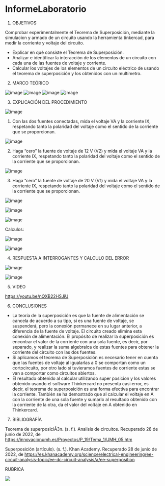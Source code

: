 # InformeLaboratorio


1. OBJETIVOS

Comprobar experimentalmente el Teorema de Superposición, mediante la simulacion y armado de un circuito usando la herramienta tinkercad, para medir la corriente y voltaje del circuito.

* Explicar en qué consiste el Teorema de Superposición.
* Analizar e identificar la interacción de los elementos de un circuito con cada una de las fuentes de voltaje y corriente.
* Calcular los voltajes de los elementos de un circuito eléctrico de usando el teorema de superposición y los obtenidos con un multímetro.

2. MARCO TEÓRICO 

![image](https://user-images.githubusercontent.com/105679480/176570800-0fa4cbb6-f333-473f-894c-76339f1597e2.png)
![image](https://user-images.githubusercontent.com/105679480/176570831-9ddd7ed7-e290-48ae-ad19-0921b70d3cd5.png)
![image](https://user-images.githubusercontent.com/105679480/176570875-88b59dd2-6060-4fd3-a84b-dbcddce4c64a.png)
![image](https://user-images.githubusercontent.com/105679480/176570911-af1deb51-0dec-46f0-ba6e-bcc99e448bc8.png)


3. EXPLICACIÓN DEL PROCEDIMIENTO

![image](https://user-images.githubusercontent.com/105570939/176661052-8b9495c1-aafc-49f1-99be-d7158d8d3c2d.png)

1. Con las dos fuentes conectadas, mida el voltaje VA y la corriente IX, respetando tanto la polaridad del voltaje como el sentido de la corriente que se proporcionan.

![image](https://user-images.githubusercontent.com/105570939/176664911-b0007268-ef01-4e7d-847e-bcb7831a595c.png)

2. Haga “cero” la fuente de voltaje de 12 V (V2) y mida el voltaje VA y la corriente IX, respetando tanto la polaridad del voltaje como el sentido de la corriente que se proporcionan.

![image](https://user-images.githubusercontent.com/105570939/176665110-cf964aec-7be6-43ca-8f61-a61159bdc365.png)

3. Haga “cero” la fuente de voltaje de 20 V (V1) y mida el voltaje VA y la corriente IX, respetando tanto la polaridad del voltaje como el sentido de la corriente que se proporcionan.

![image](https://user-images.githubusercontent.com/105570939/176665374-f771ab9d-36b5-4445-ada1-0365bd21c4aa.png)

![image](https://user-images.githubusercontent.com/105570939/176666396-d48b1963-c100-4ec1-95aa-5487eca9a5de.png)

![image](https://user-images.githubusercontent.com/105570939/176675552-84715e8c-5412-42fd-9020-dc393fb6dd52.png)


Calculos:

![image](https://user-images.githubusercontent.com/105570939/176669691-7df6d327-494a-43e3-a044-4f4c3bdd12e1.png)

![image](https://user-images.githubusercontent.com/105570939/176669917-1f872dd4-1452-46ff-9ebf-d4e50b1b3f67.png)

4. RESPUESTA A INTERROGANTES Y CALCULO DEL ERROR

![image](https://user-images.githubusercontent.com/105570939/176675834-6c980b64-8287-4cd4-ad2e-733b9001e41c.png)

![image](https://user-images.githubusercontent.com/105570939/176676594-32b96d02-b102-4653-9f77-931f2ac719c7.png)

5. VIDEO

https://youtu.be/nQXB22HSJiU

6. CONCLUSIONES

* La teoría de la superposición es que la fuente de alimentación se cancela de acuerdo a su tipo, si es una fuente de voltaje, se suspenderá, pero la conexión permanece en su lugar anterior, a diferencia de la fuente de voltaje. El circuito creado elimina esta conexión de alimentación. El propósito de realizar la superposición es encontrar el valor de la corriente con una sola fuente, es decir, por separado, y realizar la suma algebraica de estas fuentes para obtener la corriente del circuito con las dos fuentes.
* Si aplicamos el teorema de Superposición es necesario tener en cuenta que las fuentes de voltaje al igualarlas a 0 se comportan como un cortocircuito, por otro lado si tuvieramos fuentes de corriente estas se van a comportar como circuitos abiertos.
* El resultado obtenido al calcular utilizando super posicion y los valores obtenido usando el software Thinkercard no presenta casi error, es decir, el teorema de superposición es una forma efectiva para encontrar la corriente. También se ha demostrado que al calcular el voltaje en A con la corriente de una sola fuente y sumarlo al resultado obtenido con la corriente de la otra, da el valor del voltaje en A obtenido en Thinkercard.


7. BIBLIOGRAFÍA

Teorema de superposiciÃ3n. (s. f.). Analisis de circuitos. Recuperado 28 de junio de 2022, de https://innovacionumh.es/Proyectos/P_19/Tema_1/UMH_05.htm

Superposición (artículo). (s. f.). Khan Academy. Recuperado 28 de junio de 2022, de https://es.khanacademy.org/science/electrical-engineering/ee-circuit-analysis-topic/ee-dc-circuit-analysis/a/ee-superposition


RUBRICA

![](https://github.com/doalulema/InformeLaboratorio/blob/main/Laboratorio.png)

